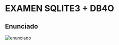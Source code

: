 # EXAMEN SQLITE3 + DB4O

## Enunciado
![enunciado](https://github.com/RamonMR95/examen-aad-sqlite3-db4o/blob/master/recursos/Aad_Control_5-11-2019_page-0001.jpg)
